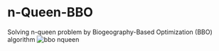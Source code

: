 # n-Queen-BBO
Solving n-queen problem by Biogeography-Based Optimization (BBO) algorithm
![bbo nqueen](https://user-images.githubusercontent.com/11339420/186892474-06cb15e5-dcc8-4d1b-8556-024fdd42520b.jpg)
